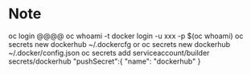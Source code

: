 # Note
oc login @@@@
oc whoami -t
docker login -u xxx -p $(oc whoami)
oc secrets new dockerhub ~/.dockercfg
or 
oc secrets new dockerhub ~/.docker/config.json
oc secrets add serviceaccount/builder secrets/dockerhub
"pushSecret":{
        "name": "dockerhub"
      }

